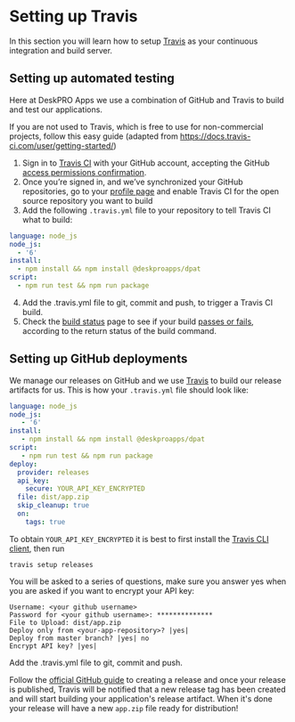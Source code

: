 Setting up Travis
=================
In this section you will learn how to setup [Travis](https://travis-ci.org/) as your continuous integration and build server.

<!-- toc -->

## Setting up automated testing

Here at DeskPRO Apps we use a combination of GitHub and Travis to build and test our applications.

If you are not used to Travis, which is free to use for non-commercial projects, follow this easy guide (adapted from https://docs.travis-ci.com/user/getting-started/)

1. Sign in to [Travis CI](https://travis-ci.org/auth) with your GitHub account, accepting the GitHub [access permissions confirmation](https://docs.travis-ci.com/user/github-oauth-scopes).
2. Once you’re signed in, and we’ve synchronized your GitHub repositories, go to your [profile page](https://travis-ci.org/profile) and enable Travis CI for the open source repository you want to build
3. Add the following `.travis.yml` file to your repository to tell Travis CI what to build:
 
  ```yaml
  language: node_js
  node_js:
    - '6'
  install:
    - npm install && npm install @deskproapps/dpat
  script:
    - npm run test && npm run package
  ```

4. Add the .travis.yml file to git, commit and push, to trigger a Travis CI build.
5. Check the [build status](https://travis-ci.org/) page to see if your build [passes or fails](https://docs.travis-ci.com/user/customizing-the-build/#Breaking-the-Build), according to the return status of the build command.
 
## Setting up GitHub deployments
 
We manage our releases on GitHub and we use [Travis](https://travis-ci.org/) to build our release artifacts for us. This is how your `.travis.yml` file should look like:

```yaml
language: node_js
node_js:
   - '6'
install:
   - npm install && npm install @deskproapps/dpat
script:
   - npm run test && npm run package
deploy:
  provider: releases
  api_key:
    secure: YOUR_API_KEY_ENCRYPTED
  file: dist/app.zip
  skip_cleanup: true
  on:
    tags: true
```

To obtain `YOUR_API_KEY_ENCRYPTED` it is best to first install the [Travis CLI client](https://github.com/travis-ci/travis.rb#installation), then run 

```   
travis setup releases
```

You will be asked to a series of questions, make sure you answer yes when you are asked if you want to encrypt your API key:

```
Username: <your github username>
Password for <your github username>: **************
File to Upload: dist/app.zip
Deploy only from <your-app-repository>? |yes| 
Deploy from master branch? |yes| no
Encrypt API key? |yes| 
```

Add the .travis.yml file to git, commit and push. 

Follow the [official GitHub guide](https://help.github.com/articles/creating-releases/) to creating a release and once your release is published, Travis will be notified
that a new release tag has been created and will start building your application's release artifact. When it's done your release will have a new `app.zip` file ready for distribution!
